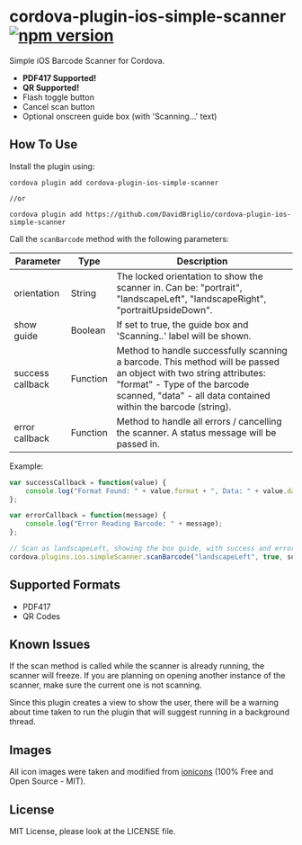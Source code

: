 # cordova-plugin-ios-simple-scanner [![npm version](https://badge.fury.io/js/cordova-plugin-ios-simple-scanner.svg)](https://badge.fury.io/js/cordova-plugin-ios-simple-scanner)

Simple iOS Barcode Scanner for Cordova.

- **PDF417 Supported!**
- **QR Supported!**
- Flash toggle button
- Cancel scan button
- Optional onscreen guide box (with 'Scanning...' text)

## How To Use

Install the plugin using:

```terminal
cordova plugin add cordova-plugin-ios-simple-scanner

//or

cordova plugin add https://github.com/DavidBriglio/cordova-plugin-ios-simple-scanner
```

Call the `scanBarcode` method with the following parameters:

|Parameter|Type|Description|
|---|---|---|
|orientation|String|The locked orientation to show the scanner in. Can be: "portrait", "landscapeLeft", "landscapeRight", "portraitUpsideDown".|
|show guide|Boolean|If set to true, the guide box and 'Scanning..' label will be shown.|
|success callback|Function|Method to handle successfully scanning a barcode. This method will be passed an object with two string attributes: "format" - Type of the barcode scanned, "data" - all data contained within the barcode (string).|
|error callback|Function|Method to handle all errors / cancelling the scanner. A status message will be passed in.|

Example:

```javascript
var successCallback = function(value) {
    console.log("Format Found: " + value.format + ", Data: " + value.data);
};

var errorCallback = function(message) {
    console.log("Error Reading Barcode: " + message);
};

// Scan as landscapeLeft, showing the box guide, with success and error callbacks
cordova.plugins.ios.simpleScanner.scanBarcode("landscapeLeft", true, successCallback, errorCallback);
```

## Supported Formats

- PDF417
- QR Codes

## Known Issues

If the scan method is called while the scanner is already running, the scanner will freeze. If you are planning on opening another instance of the scanner, make sure the current one is not scanning.

Since this plugin creates a view to show the user, there will be a warning about time taken to run the plugin that will suggest running in a background thread.

## Images

All icon images were taken and modified from [ionicons](http://ionicons.com/) (100% Free and Open Source - MIT).

## License

MIT License, please look at the LICENSE file.